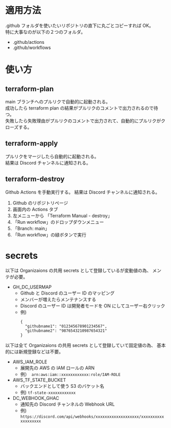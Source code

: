 # 適用方法

.github フォルダを使いたいリポジトリの直下に丸ごとコピーすれば OK。  
特に大事なのが以下の２つのフォルダ。

- .github/actions
- .github/workflows

# 使い方

## terraform-plan

main ブランチへのプルリクで自動的に起動される。  
成功したら terraform plan の結果がプルリクのコメントで出力されるので待つ。  
失敗したら失敗理由がプルリクのコメントで出力されて、自動的にプルリクがクローズする。

## terraform-apply

プルリクをマージしたら自動的に起動される。  
結果は Discord チャンネルに通知される。

## terraform-destroy

Github Actions を手動実行する。
結果は Discord チャンネルに通知される。

1. Github のリポジトリページ
2. 画面内の Actions タブ
3. 左メニューから 「Terraform Manual - destroy」
4. 「Run workflow」のドロップダウンメニュー
5. 「Branch: main」
6. 「Run workflow」の緑ボタンで実行

# secrets

以下は Organizaions の共用 secrets として登録しているが変動値の為、
メンテが必要。

- GH_DC_USERMAP
  - Github と Discord のユーザー ID のマッピング
  - メンバーが増えたらメンテナンスする
  - Discord のユーザー ID は開発者モードを ON にしてユーザー右クリック
  - 例)
    ```
    {
      "githubname1": "012345678901234567",
      "githubname2": "9876543210987654321"
    }
    ```

以下は全て Organizaions の共用 secrets として登録していて固定値の為、
基本的には新規登録などは不要。

- AWS_IAM_ROLE
  - 展開先の AWS の IAM ロールの ARN
  - 例）　`arn:aws:iam::xxxxxxxxxxxx:role/IAM-ROLE`
- AWS_TF_STATE_BUCKET
  - バックエンドとして使う S3 のバケット名
  - 例) `tf-state-xxxxxxxxxxxx`
- DC_WEBHOOK_GHAC
  - 通知先の Discord チャンネルの Webhook URL
  - 例) `https://discord.com/api/webhooks/xxxxxxxxxxxxxxxxxxx/xxxxxxxxxxxxxxxxxxx`
